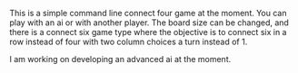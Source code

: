 This is a simple command line connect four game at the moment. You can play with an ai or with another player. The board size can be changed, and there is a connect six game type where the objective is to connect six in a row instead of four with two column choices a turn instead of 1.

I am working on developing an advanced ai at the moment.
